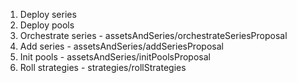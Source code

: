 1. Deploy series
2. Deploy pools
3. Orchestrate series - assetsAndSeries/orchestrateSeriesProposal
4. Add series - assetsAndSeries/addSeriesProposal
5. Init pools - assetsAndSeries/initPoolsProposal
6. Roll strategies - strategies/rollStrategies
